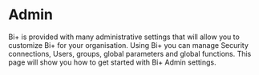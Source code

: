  # Admin

Bi+ is provided with many administrative settings that will allow you to customize Bi+ for your organisation.
Using Bi+ you can manage Security connections, Users, groups, global parameters and global functions.
This page will show you how to get started with Bi+ Admin settings.



<!--stackedit_data:
eyJoaXN0b3J5IjpbMTgxMjgyMjU4NSw0NjU3NjY4MTYsLTk3ND
Y2MDE4N119
-->